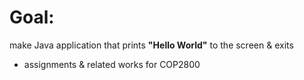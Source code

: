 # Goal:
   make Java application that prints 
 __"Hello World"__ to the screen & exits 


- assignments & related works for COP2800  
